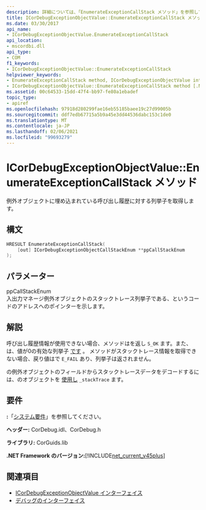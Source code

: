 ```yaml
---
description: 詳細については、「EnumerateExceptionCallStack メソッド」を参照してください。
title: ICorDebugExceptionObjectValue::EnumerateExceptionCallStack メソッド
ms.date: 03/30/2017
api_name:
- ICorDebugExceptionObjectValue.EnumerateExceptionCallStack
api_location:
- mscordbi.dll
api_type:
- COM
f1_keywords:
- ICorDebugExceptionObjectValue::EnumerateExceptionCallStack
helpviewer_keywords:
- EnumerateExceptionCallStack method, ICorDebugExceptionObjectValue interface [.NET Framework debugging]
- ICorDebugExceptionObjectValue::EnumerateExceptionCallStack method [.NET Framework debugging]
ms.assetid: 00c64533-15dd-47f4-bb97-fe80a1ebadef
topic_type:
- apiref
ms.openlocfilehash: 97918d280299fae16eb55185baee19c27d99005b
ms.sourcegitcommit: ddf7edb67715a5b9a45e3dd44536dabc153c1de0
ms.translationtype: MT
ms.contentlocale: ja-JP
ms.lasthandoff: 02/06/2021
ms.locfileid: "99693279"
---
```

# <a name="icordebugexceptionobjectvalueenumerateexceptioncallstack-method"></a>ICorDebugExceptionObjectValue::EnumerateExceptionCallStack メソッド

例外オブジェクトに埋め込まれている呼び出し履歴に対する列挙子を取得します。  
  
## <a name="syntax"></a>構文  
  
```cpp  
HRESULT EnumerateExceptionCallStack(  
    [out] ICorDebugExceptionObjectCallStackEnum **ppCallStackEnum  
);  
```  
  
## <a name="parameters"></a>パラメーター  

 ppCallStackEnum  
 入出力マネージ例外オブジェクトのスタックトレース列挙[](icordebugexceptionobjectcallstackenum-interface.md)子である、というコードのアドレスへのポインターを示します。  
  
## <a name="remarks"></a>解説  

 呼び出し履歴情報が使用できない場合、メソッドはを返し `S_OK` ます。また、は、値が0の有効な列挙子 [です](icordebugexceptionobjectcallstackenum-interface.md) 。 メソッドがスタックトレース情報を取得できない場合、戻り値はで `E_FAIL` あり、列挙子は返されません。  
  
 の例外オブジェクトのフィールドからスタックトレースデータをデコードするには、のオブジェクトを [使用し](icordebugexceptionobjectcallstackenum-interface.md) `_stackTrace` ます。  
  
## <a name="requirements"></a>要件  

 **:**「[システム要件](../../get-started/system-requirements.md)」を参照してください。  
  
 **ヘッダー:** CorDebug.idl、CorDebug.h  
  
 **ライブラリ:** CorGuids.lib  
  
 **.NET Framework のバージョン:**[!INCLUDE[net_current_v45plus](../../../../includes/net-current-v45plus-md.md)]  
  
## <a name="see-also"></a>関連項目

- [ICorDebugExceptionObjectValue インターフェイス](icordebugexceptionobjectvalue-interface.md)
- [デバッグのインターフェイス](debugging-interfaces.md)
